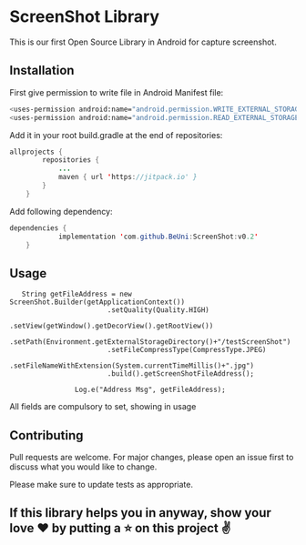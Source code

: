 # ScreenShot Library

This is our first Open Source Library in Android for capture screenshot.

## Installation

First give permission to write file in Android Manifest file:
```bash
<uses-permission android:name="android.permission.WRITE_EXTERNAL_STORAGE"/>
<uses-permission android:name="android.permission.READ_EXTERNAL_STORAGE"/>
```

Add it in your root build.gradle at the end of repositories:

```Java
allprojects {
		repositories {
			...
			maven { url 'https://jitpack.io' }
		}
	}
```
Add following dependency:

```Java
dependencies {
	        implementation 'com.github.BeUni:ScreenShot:v0.2'
	}
```

## Usage

```
   String getFileAddress = new ScreenShot.Builder(getApplicationContext())
                        .setQuality(Quality.HIGH)
                        .setView(getWindow().getDecorView().getRootView())
                        .setPath(Environment.getExternalStorageDirectory()+"/testScreenShot")
                        .setFileCompressType(CompressType.JPEG)
                        .setFileNameWithExtension(System.currentTimeMillis()+".jpg")
                        .build().getScreenShotFileAddress();

                Log.e("Address Msg", getFileAddress);
```

All fields are compulsory to set, showing in usage


## Contributing
Pull requests are welcome. For major changes, please open an issue first to discuss what you would like to change.

Please make sure to update tests as appropriate.

## If this library helps you in anyway, show your love ❤️ by putting a ⭐ on this project ✌️

